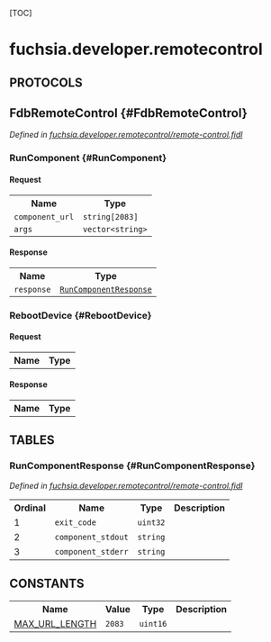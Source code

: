 [TOC]

# fuchsia.developer.remotecontrol


## **PROTOCOLS**

## FdbRemoteControl {#FdbRemoteControl}
*Defined in [fuchsia.developer.remotecontrol/remote-control.fidl](https://fuchsia.googlesource.com/fuchsia/+/master/src/developer/remote-control/service/remote-control.fidl#25)*


### RunComponent {#RunComponent}


#### Request
<table>
    <tr><th>Name</th><th>Type</th></tr>
    <tr>
            <td><code>component_url</code></td>
            <td>
                <code>string[2083]</code>
            </td>
        </tr><tr>
            <td><code>args</code></td>
            <td>
                <code>vector&lt;string&gt;</code>
            </td>
        </tr></table>


#### Response
<table>
    <tr><th>Name</th><th>Type</th></tr>
    <tr>
            <td><code>response</code></td>
            <td>
                <code><a class='link' href='#RunComponentResponse'>RunComponentResponse</a></code>
            </td>
        </tr></table>

### RebootDevice {#RebootDevice}


#### Request
<table>
    <tr><th>Name</th><th>Type</th></tr>
    </table>


#### Response
<table>
    <tr><th>Name</th><th>Type</th></tr>
    </table>







## **TABLES**

### RunComponentResponse {#RunComponentResponse}


*Defined in [fuchsia.developer.remotecontrol/remote-control.fidl](https://fuchsia.googlesource.com/fuchsia/+/master/src/developer/remote-control/service/remote-control.fidl#13)*



<table>
    <tr><th>Ordinal</th><th>Name</th><th>Type</th><th>Description</th></tr>
    <tr>
            <td>1</td>
            <td><code>exit_code</code></td>
            <td>
                <code>uint32</code>
            </td>
            <td></td>
        </tr><tr>
            <td>2</td>
            <td><code>component_stdout</code></td>
            <td>
                <code>string</code>
            </td>
            <td></td>
        </tr><tr>
            <td>3</td>
            <td><code>component_stderr</code></td>
            <td>
                <code>string</code>
            </td>
            <td></td>
        </tr></table>









## **CONSTANTS**

<table>
    <tr><th>Name</th><th>Value</th><th>Type</th><th>Description</th></tr><tr id="MAX_URL_LENGTH">
            <td><a href="https://fuchsia.googlesource.com/fuchsia/+/master/src/developer/remote-control/service/remote-control.fidl#10">MAX_URL_LENGTH</a></td>
            <td>
                    <code>2083</code>
                </td>
                <td><code>uint16</code></td>
            <td></td>
        </tr>
    
</table>



